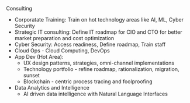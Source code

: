 Consulting
- Corporatate Training: Train on hot technology areas like AI, ML, Cyber Security
- Strategic IT consulting: Define IT roadmap for CIO and CTO for better market preparation and cost optimization
- Cyber Security: Access readiness, Define roadmap, Train staff
- Cloud Ops - Cloud Computing, DevOps
- App Dev (Hot Area): 
  - UX design patterns, strategies, omni-channel implementations
  - Technology portfolio - refine roadmap, rationalization, migration, sunset
  - Blockchain - centric process tracing and foolproofing
- Data Analytics and Intelligence
  - AI driven data intelligence with Natural Language Interfaces